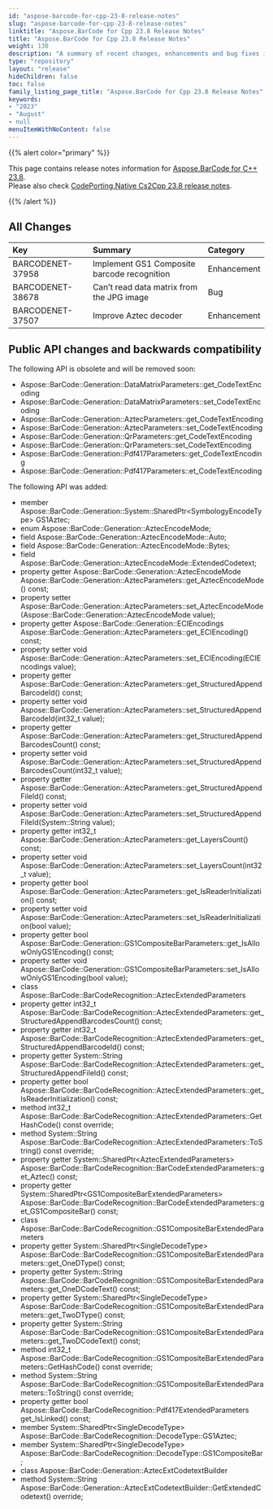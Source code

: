 ```yaml
---
id: "aspose-barcode-for-cpp-23-8-release-notes"
slug: "aspose-barcode-for-cpp-23-8-release-notes"
linktitle: "Aspose.BarCode for Cpp 23.8 Release Notes"
title: "Aspose.BarCode for Cpp 23.8 Release Notes"
weight: 130
description: "A summary of recent changes, enhancements and bug fixes in Aspose.BarCode for C++ 23.8 release."
type: "repository"
layout: "release"
hideChildren: false
toc: false
family_listing_page_title: "Aspose.BarCode for Cpp 23.8 Release Notes"
keywords:
- "2023"
- "August"
- null
menuItemWithNoContent: false
---
```


{{% alert color="primary" %}}

This page contains release notes information for [Aspose.BarCode for C++ 23.8](https://releases.aspose.com/barcode/cpp/new-releases/aspose.barcode-for-c++-23.8/).  
Please also check [CodePorting.Native Cs2Cpp 23.8 release notes](https://docs.codeporting.com/translator/cs2cpp/release-notes/2023/codeporting-translator-cs2cpp-23-8/).

{{% /alert %}}
## **All Changes**

|**Key**|**Summary**|**Category**|
| :- | :- | :- |
|BARCODENET-37958|Implement GS1 Composite barcode recognition|Enhancement|
|BARCODENET-38678|Can’t read data matrix from the JPG image|Bug|
|BARCODENET-37507|Improve Aztec decoder|Enhancement|

## Public API changes and backwards compatibility

The following API is obsolete and will be removed soon:
- Aspose::BarCode::Generation::DataMatrixParameters::get_CodeTextEncoding
- Aspose::BarCode::Generation::DataMatrixParameters::set_CodeTextEncoding
- Aspose::BarCode::Generation::AztecParameters::get_CodeTextEncoding
- Aspose::BarCode::Generation::AztecParameters::set_CodeTextEncoding
- Aspose::BarCode::Generation::QrParameters::get_CodeTextEncoding
- Aspose::BarCode::Generation::QrParameters::set_CodeTextEncoding
- Aspose::BarCode::Generation::Pdf417Parameters::get_CodeTextEncoding
- Aspose::BarCode::Generation::Pdf417Parameters::et_CodeTextEncoding

The following API was added:
- member Aspose::BarCode::Generation::System::SharedPtr&lt;SymbologyEncodeType&gt; GS1Aztec;
- enum Aspose::BarCode::Generation::AztecEncodeMode;
- field Aspose::BarCode::Generation::AztecEncodeMode::Auto;
- field Aspose::BarCode::Generation::AztecEncodeMode::Bytes;
- field Aspose::BarCode::Generation::AztecEncodeMode::ExtendedCodetext;
- property getter Aspose::BarCode::Generation::AztecEncodeMode Aspose::BarCode::Generation::AztecParameters::get_AztecEncodeMode() const;
- property setter Aspose::BarCode::Generation::AztecParameters::set_AztecEncodeMode(Aspose::BarCode::Generation::AztecEncodeMode value);
- property getter Aspose::BarCode::Generation::ECIEncodings Aspose::BarCode::Generation::AztecParameters::get_ECIEncoding() const;
- property setter void Aspose::BarCode::Generation::AztecParameters::set_ECIEncoding(ECIEncodings value);
- property getter Aspose::BarCode::Generation::AztecParameters::get_StructuredAppendBarcodeId() const;
- property setter void Aspose::BarCode::Generation::AztecParameters::set_StructuredAppendBarcodeId(int32_t value);
- property getter Aspose::BarCode::Generation::AztecParameters::get_StructuredAppendBarcodesCount() const;
- property setter void Aspose::BarCode::Generation::AztecParameters::set_StructuredAppendBarcodesCount(int32_t value);
- property getter Aspose::BarCode::Generation::AztecParameters::get_StructuredAppendFileId() const;
- property setter void Aspose::BarCode::Generation::AztecParameters::set_StructuredAppendFileId(System::String value);
- property getter int32_t Aspose::BarCode::Generation::AztecParameters::get_LayersCount() const;
- property setter void Aspose::BarCode::Generation::AztecParameters::set_LayersCount(int32_t value);
- property getter bool Aspose::BarCode::Generation::AztecParameters::get_IsReaderInitialization() const;
- property setter void Aspose::BarCode::Generation::AztecParameters::set_IsReaderInitialization(bool value);
- property getter bool Aspose::BarCode::Generation::GS1CompositeBarParameters::get_IsAllowOnlyGS1Encoding() const;
- property setter void Aspose::BarCode::Generation::GS1CompositeBarParameters::set_IsAllowOnlyGS1Encoding(bool value);
- class Aspose::BarCode::BarCodeRecognition::AztecExtendedParameters
- property getter int32_t Aspose::BarCode::BarCodeRecognition::AztecExtendedParameters::get_StructuredAppendBarcodesCount() const;
- property getter int32_t Aspose::BarCode::BarCodeRecognition::AztecExtendedParameters::get_StructuredAppendBarcodeId() const;
- property getter System::String Aspose::BarCode::BarCodeRecognition::AztecExtendedParameters::get_StructuredAppendFileId() const;
- property getter bool Aspose::BarCode::BarCodeRecognition::AztecExtendedParameters::get_IsReaderInitialization() const;
- method int32_t Aspose::BarCode::BarCodeRecognition::AztecExtendedParameters::GetHashCode() const override;
- method System::String Aspose::BarCode::BarCodeRecognition::AztecExtendedParameters::ToString() const override;
- property getter System::SharedPtr&lt;AztecExtendedParameters&gt; Aspose::BarCode::BarCodeRecognition::BarCodeExtendedParameters::get_Aztec() const;
- property getter System::SharedPtr&lt;GS1CompositeBarExtendedParameters&gt; Aspose::BarCode::BarCodeRecognition::BarCodeExtendedParameters::get_GS1CompositeBar() const;
- class Aspose::BarCode::BarCodeRecognition::GS1CompositeBarExtendedParameters
- property getter System::SharedPtr&lt;SingleDecodeType&gt; Aspose::BarCode::BarCodeRecognition::GS1CompositeBarExtendedParameters::get_OneDType() const;
- property getter System::String Aspose::BarCode::BarCodeRecognition::GS1CompositeBarExtendedParameters::get_OneDCodeText() const;
- property getter System::SharedPtr&lt;SingleDecodeType&gt; Aspose::BarCode::BarCodeRecognition::GS1CompositeBarExtendedParameters::get_TwoDType() const;
- property getter System::String Aspose::BarCode::BarCodeRecognition::GS1CompositeBarExtendedParameters::get_TwoDCodeText() const;    
- method int32_t Aspose::BarCode::BarCodeRecognition::GS1CompositeBarExtendedParameters::GetHashCode() const override;
- method System::String Aspose::BarCode::BarCodeRecognition::GS1CompositeBarExtendedParameters::ToString() const override;
- property getter bool Aspose::BarCode::BarCodeRecognition::Pdf417ExtendedParameters get_IsLinked() const;
- member System::SharedPtr&lt;SingleDecodeType&gt; Aspose::BarCode::BarCodeRecognition::DecodeType::GS1Aztec;
- member System::SharedPtr&lt;SingleDecodeType&gt; Aspose::BarCode::BarCodeRecognition::DecodeType::GS1CompositeBar;
- class Aspose::BarCode::Generation::AztecExtCodetextBuilder
- method System::String Aspose::BarCode::Generation::AztecExtCodetextBuilder::GetExtendedCodetext() override;
